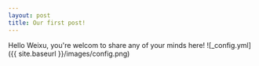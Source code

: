 ```yaml
---
layout: post
title: Our first post!
---
```


Hello Weixu, you're welcom to share any of your minds here!
![_config.yml]({{ site.baseurl }}/images/config.png)
